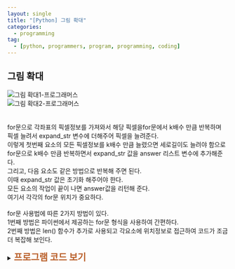 ```yaml
---
layout: single
title: "[Python] 그림 확대"
categories:
  - programming
tag:
  - [python, programmers, program, programming, coding]
---  
```


## 그림 확대  

![그림 확대1-프로그래머스](https://github.com/user-attachments/assets/58210e8a-7cc3-4845-b3fc-2bfda10d5991)  
![그림 확대2-프로그래머스](https://github.com/user-attachments/assets/c9199a04-035a-4d7a-afe8-0ff2f9c23490)  
<br />  
for문으로 각좌표의 픽셀정보를 가져와서 해당 픽셀을for문에서 k배수 만큼 반복하며 픽셀 늘려서 expand_str 변수에 
더해주어 픽셀을 늘려준다.  
이렇게 첫번째 요소의 모든 픽셀정보를 k배수 만큼 늘렸으면 세로길이도 늘려야 함으로
for문으로 k배수 만큼 반복하면서 expand_str 값을 answer 리스트 변수에 추가해준다.  
그리고, 다음 요소도 같은 방법으로 반복해 주면 된다.  
이때 expand_str 값은 초기화 해주어야 한다.  
모든 요소의 작업이 끝이 나면 answer값을 리턴해 준다.  
여기서 각각의 for문 위치가 중요하다.   
<br />
for문 사용법에 따른 2가지 방법이 있다.  
1번째 방법은 파이썬에서 제공하는 for문 형식을 사용하여 간편하다.  
2번째 방법은 len() 함수가 추가로 사용되고 각요소에 위치정보로 접근하여 코드가 조금더 복잡해 보인다. 
<br />  
<details>
    <summary><span style="font-size:1.5em; font-weight:bold; color:#BA602B; cursor:pointer">프로그램 코드 보기</span></summary>  
    <div markdown="1">  
    ### for문 사용법에 따른 1번째 예시 (1)  
    <br />  
```python
def solution(picture, k):
    answer = []
    expand_str = ''
    
    for p1 in picture: # picture 리스트변수에서 요소를 차례대로 가져와 p1에 넣어준다.
        expand_str = ''
        for p2 in p1: # p1 요소에 들어 있는 픽셀정보를 가져와 차례대로 p2 에 넣어준다.
            for e in range(k): # k배 만큼 반복하며 해당좌표의 픽셀을 가로로 늘린다.
                expand_str += p2
        for e in range(k): # 가로로 늘어난 픽셀정보를 k배만큼(세로) answer 리스트 변수에 추가 한다.
            answer.append(expand_str)

    return answer
```

    ### for문 사용법에 따른 2번째 예시 (2)
    <br />  
```python
def solution(picture, k):
    answer = []
    expand_str = ''
    
    for i in range(len(picture)): # picture 각요소의 순서를 i에 넣어 준다.
        expand_str = ''
        for j in range(len(picture[i])): # 해당좌표의 픽셀 위치를 가져온다.
            for e in range(k): # k배 만큼 반복하며 해당좌표의 픽셀을 가로로 늘린다.
                expand_str += picture[i][j] # 해당좌표의 픽셀 정보를 가져와 더해준다.
        for e in range(k): # 가로로 늘어난 픽셀정보를 k배만큼(세로) answer 리스트 변수에 추가 한다.
            answer.append(expand_str)

    return answer
```
    </div>
</details>
